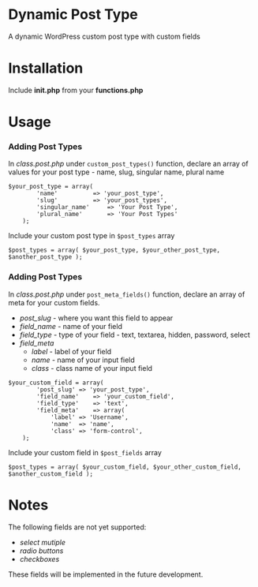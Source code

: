 # Dynamic Post Type
A dynamic WordPress custom post type with custom fields

# Installation
Include **init.php** from your **functions.php**

# Usage
### Adding Post Types
In *class.post.php* under ```custom_post_types()``` function, declare an array of values for your post type - name, slug, singular name, plural name

```
$your_post_type = array(
		'name'			=> 'your_post_type',
		'slug'			=> 'your_post_types',
		'singular_name'		=> 'Your Post Type',
		'plural_name'		=> 'Your Post Types'
	);
```

Include your custom post type in ```$post_types``` array

```
$post_types = array( $your_post_type, $your_other_post_type, $another_post_type );
```

### Adding Post Types
In *class.post.php* under ```post_meta_fields()``` function, declare an array of meta for your custom fields.

- *post_slug* - where you want this field to appear
- *field_name* - name of your field
- *field_type* - type of your field - text, textarea, hidden, password, select
- *field_meta*
  - *label* - label of your field
  - *name* - name of your input field
  - *class* - class name of your input field

```
$your_custom_field = array(
		'post_slug'	=> 'your_post_type',
		'field_name'	=> 'your_custom_field',
		'field_type'	=> 'text',
		'field_meta'	=> array(
			'label'	=> 'Username',
			'name'	=> 'name',
			'class'	=> 'form-control',
	);
```

Include your custom field in ```$post_fields``` array

```
$post_types = array( $your_custom_field, $your_other_custom_field, $another_custom_field );
```

# Notes
The following fields are not yet supported:
- *select mutiple*
- *radio buttons*
- *checkboxes*

These fields will be implemented in the future development.